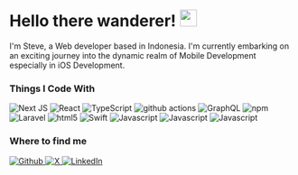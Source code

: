 <!-- Heading -->
<h1> Hello there wanderer! <img src = "https://raw.githubusercontent.com/MartinHeinz/MartinHeinz/master/wave.gif" width = 30px></h1>
<p>
  I'm Steve, a Web developer based in Indonesia. I'm currently embarking on an exciting journey into the dynamic realm of Mobile Development especially in iOS Development.
</p>


<h3>Things I Code With</h3>
<p>
  <img alt="Next JS" src="https://img.shields.io/badge/-Next_Js-000000?style=flat-square&logo=nextdotjs&logoColor=white">
  <img alt="React" src="https://img.shields.io/badge/-React-45b8d8?style=flat-square&logo=react&logoColor=white" />
  <img alt="TypeScript" src="https://img.shields.io/badge/-TypeScript-007ACC?style=flat-square&logo=typescript&logoColor=white" />
  <img alt="github actions" src="https://img.shields.io/badge/-Github_Actions-2088FF?style=flat-square&logo=github-actions&logoColor=white" />
  <img alt="GraphQL" src="https://img.shields.io/badge/-GraphQL-E10098?style=flat-square&logo=graphql&logoColor=white" />
  
  <img alt="npm" src="https://img.shields.io/badge/-NPM-CB3837?style=flat-square&logo=npm&logoColor=white" />
  <img alt="Laravel" src="https://img.shields.io/badge/-Laravel-FF2D20?style=flat-square&logo=npm&logoColor=white">
  <img alt="html5" src="https://img.shields.io/badge/-HTML5-E34F26?style=flat-square&logo=html5&logoColor=white" />
  <img alt="Swift" src="https://img.shields.io/badge/-Swift-F05138?style=flat-square&logo=swift&logoColor=white">

  <img alt="Javascript" src="https://img.shields.io/badge/-JavaScript-F7DF1E?style=flat-square&logo=javascript&logoColor=black">
  
  <img alt="Javascript" src="https://img.shields.io/badge/-vuedotjs-4FC08D?style=flat-square&logo=vuedotjs&logoColor=black">
  <img alt="Javascript" src="https://img.shields.io/badge/-nuxtdotjs-00DC82?style=flat-square&logo=nuxtdotjs&logoColor=black">
</p>
<h3>Where to find me</h3>
<p>
  <a href="https://github.com/stevefrdnt" target="_blank">
    <img alt="Github" src="https://img.shields.io/badge/GitHub-%2312100E.svg?&style=for-the-badge&logo=Github&logoColor=white" />
  </a> 
  <a href="https://twitter.com/thestevefrdnt" target="_blank">
    <img alt="X" src="https://img.shields.io/badge/X%20%2F%20Twitter-%2312100E.svg?&style=for-the-badge&logo=x&logoColor=white" />
  </a> 
  <a href="https://www.linkedin.com/in/stevefrdnt" target="_blank">
    <img alt="LinkedIn" src="https://img.shields.io/badge/linkedin-%230077B5.svg?&style=for-the-badge&logo=linkedin&logoColor=white" />
  </a>
</p>
